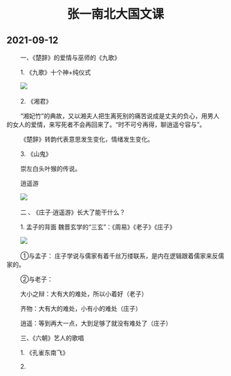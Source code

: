 <h1 align="center">张一南北大国文课</h1>

## 2021-09-12

   一、《楚辞》的爱情与巫师的《九歌》

   1. 《九歌》十个神+纯仪式

   ![](https://lsky.bing16.xyz:2096/i/2024/02/05/65c0e779000c9.png)

   2. 《湘君》

   “湘妃竹”的典故，又以湘夫人把生离死别的痛苦说成是丈夫的负心，用男人的女人的爱情，来写死者不会再回来了。“时不可兮再得，聊逍遥兮容与”。

   《楚辞》转韵代表意思发生变化，情绪发生变化。

   3. 《山鬼》

   崇左白头叶猴的传说。

   逍遥游

   ![](https://lsky.bing16.xyz:2096/i/2024/02/05/65c0e78838246.png)

   二 ､ 《庄子·逍遥游》长大了能干什么？

   1. 孟子的背面 魏晋玄学的“三玄”：《周易》《老子》《庄子》

   ![](https://lsky.bing16.xyz:2096/i/2024/02/05/65c0e79a89728.png)

   ①与孟子： 庄子学说与儒家有着千丝万缕联系，是内在逻辑跟着儒家来反儒家的。

   ②与老子：

   大小之辩：大有大的难处，所以小着好（老子）

   齐物：大有大的难处，小有小的难处（庄子）

   逍遥：等到再大一点，大到足够了就没有难处了（庄子）

   三、《六朝》艺人的歌唱

   1. 《孔雀东南飞》

   2.